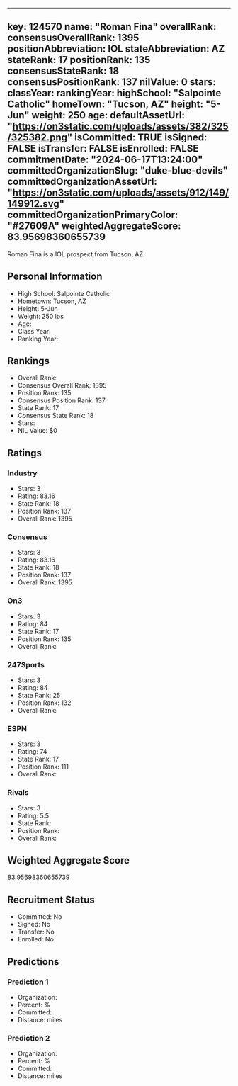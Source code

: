 ---
  key: 124570
  name: "Roman Fina"
  overallRank: 
  consensusOverallRank: 1395
  positionAbbreviation: IOL
  stateAbbreviation: AZ
  stateRank: 17
  positionRank: 135
  consensusStateRank: 18
  consensusPositionRank: 137
  nilValue: 0
  stars: 
  classYear: 
  rankingYear: 
  highSchool: "Salpointe Catholic"
  homeTown: "Tucson, AZ"
  height: "5-Jun"
  weight: 250
  age: 
  defaultAssetUrl: "https://on3static.com/uploads/assets/382/325/325382.png"
  isCommitted: TRUE
  isSigned: FALSE
  isTransfer: FALSE
  isEnrolled: FALSE
  commitmentDate: "2024-06-17T13:24:00"
  committedOrganizationSlug: "duke-blue-devils"
  committedOrganizationAssetUrl: "https://on3static.com/uploads/assets/912/149/149912.svg"
  committedOrganizationPrimaryColor: "#27609A"
  weightedAggregateScore: 83.95698360655739
  ---
  
  Roman Fina is a IOL prospect from Tucson, AZ.
  
  ## Personal Information
  - High School: Salpointe Catholic
  - Hometown: Tucson, AZ
  - Height: 5-Jun
  - Weight: 250 lbs
  - Age: 
  - Class Year: 
  - Ranking Year: 
  
  ## Rankings
  - Overall Rank: 
  - Consensus Overall Rank: 1395
  - Position Rank: 135
  - Consensus Position Rank: 137
  - State Rank: 17
  - Consensus State Rank: 18
  - Stars: 
  - NIL Value: $0
  
  ## Ratings
  
  ### Industry
  - Stars: 3
  - Rating: 83.16
  - State Rank: 18
  - Position Rank: 137
  - Overall Rank: 1395
  
  ### Consensus
  - Stars: 3
  - Rating: 83.16
  - State Rank: 18
  - Position Rank: 137
  - Overall Rank: 1395
  
  ### On3
  - Stars: 3
  - Rating: 84
  - State Rank: 17
  - Position Rank: 135
  - Overall Rank: 
  
  ### 247Sports
  - Stars: 3
  - Rating: 84
  - State Rank: 25
  - Position Rank: 132
  - Overall Rank: 
  
  ### ESPN
  - Stars: 3
  - Rating: 74
  - State Rank: 17
  - Position Rank: 111
  - Overall Rank: 
  
  ### Rivals
  - Stars: 3
  - Rating: 5.5
  - State Rank: 
  - Position Rank: 
  - Overall Rank: 
  
  ## Weighted Aggregate Score
  83.95698360655739
  
  ## Recruitment Status
  - Committed: No
  - Signed: No
  - Transfer: No
  - Enrolled: No
  
  
  
  ## Predictions
  
  ### Prediction 1
  - Organization: 
  - Percent: %
  - Committed: 
  - Distance:  miles
  
  ### Prediction 2
  - Organization: 
  - Percent: %
  - Committed: 
  - Distance:  miles
  